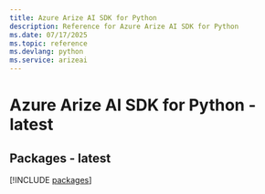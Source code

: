 ```yaml
---
title: Azure Arize AI SDK for Python
description: Reference for Azure Arize AI SDK for Python
ms.date: 07/17/2025
ms.topic: reference
ms.devlang: python
ms.service: arizeai
---
```

# Azure Arize AI SDK for Python - latest
## Packages - latest
[!INCLUDE [packages](arize-ai-index.md)]